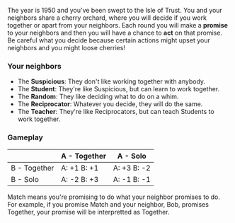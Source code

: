 The year is 1950 and you've been swept to the Isle of Trust. You and your neighbors share a cherry orchard, where you will decide if you work together or apart from your neighbors. Each round you will make a **promise** to your neighbors and then you will have a chance to **act** on that promise. Be careful what you decide because certain actions might upset your neighbors and you might loose cherries!

### Your neighbors

-   The **Suspicious**: They don't like working together with anybody.
-   The **Student**: They're like Suspicious, but can learn to work together.
-   The **Random**: They like deciding what to do on a whim.
-   The **Reciprocator**: Whatever you decide, they will do the same.
-   The **Teacher**: They're like Reciprocators, but can teach Students to work together.

### Gameplay

|              | A - Together | A - Solo    |
|--------------|--------------|-------------|
| B - Together | A: +1 B: +1  | A: +3 B: -2 |
| B - Solo     | A: -2 B: +3  | A: -1 B: -1 | 

Match means you're promising to do what your neighbor promises to do. For example, if you promise Match and your neighbor, Bob, promises Together, your promise will be interpretted as Together.